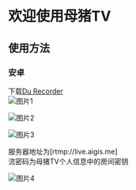 # 欢迎使用母猪TV

## 使用方法
### 安卓
下载[Du Recorder](http://live.aigis.me:3000/assets/duRecorder.apk)  
![图片1](http://live.aigis.me:3000/assets/android_guide_1.png)  

![图片2](http://live.aigis.me:3000/assets/android_guide_2.jpg)  

![图片3](http://live.aigis.me:3000/assets/android_guide_3.jpg)  

服务器地址为[rtmp://live.aigis.me]  
流密码为母猪TV个人信息中的房间密钥  

![图片4](http://live.aigis.me:3000/assets/android_guide_4.png)